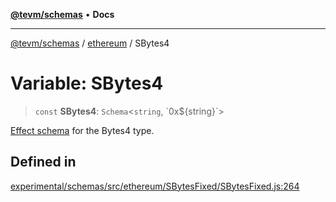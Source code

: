 [**@tevm/schemas**](../../README.md) • **Docs**

***

[@tevm/schemas](../../modules.md) / [ethereum](../README.md) / SBytes4

# Variable: SBytes4

> `const` **SBytes4**: `Schema`\<`string`, \`0x$\{string\}\`\>

[Effect schema](https://github.com/Effect-TS/schema) for the Bytes4 type.

## Defined in

[experimental/schemas/src/ethereum/SBytesFixed/SBytesFixed.js:264](https://github.com/evmts/tevm-monorepo/blob/main/experimental/schemas/src/ethereum/SBytesFixed/SBytesFixed.js#L264)
